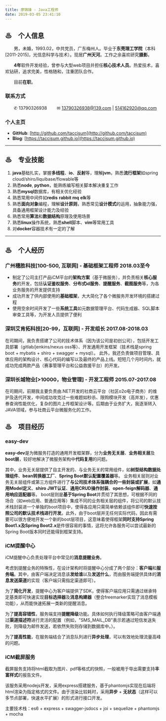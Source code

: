 ```yaml
---
title: 廖锦锋 - Java工程师
date: 2019-03-05 23:41:10
---
```


## ♨　个人信息

　　男，未婚，1993.02，中共党员，广东梅州人。毕业于**东莞理工学院**（本科[2011-2015]，光信息科学与技术）。现居**广州天河**。工作之余喜欢研究**摄影**。

　　**4年**软件开发经验，曾参与大型web项目并担任**核心技术人员**。热爱技术，喜欢钻研，追求完美，性格随和，注重团队合作。

　　目前**在职**。

### 联系方式

　　✆ 13790326938
　　✉ 13790326938@139.com | 514162920@qq.com

### 个人主页

- **GitHub**: [http://github.com/taccisum](http://github.com/taccisum)
- **Blog**: [https://taccisum.github.io](https://taccisum.github.io)

---

## ♨　专业技能

1. **java**基础扎实，掌握**多线程**、**io**、**反射**等，理解**jvm**，熟悉**流行框架**如spring cloud/shiro/liquibase/flowable等
2. 熟悉**node**, **python**，能熟练编写相关脚本解决重复工作
3. 熟悉**mysql**数据库，有相关优化经验
4. 熟悉常用中间件如**redis** **rabbit mq** **elk**等
5. 熟悉**面向对象**编程，理解**设计原则**，熟悉常见**设计模式**的运用，抽象能力强，具备通用框架设计能力及经验
6. 熟悉常用**算法**和**数据结构**原理及使用场景
7. 熟悉**linux**操作系统，熟悉**shell**脚本、**vim**等常用工具
8. 对**docker**容器技术有一定的了解

---

## ♨　个人经历

### 广州穗胜科技[100-500, 互联网] - 基础框架工程师  2018.03至今

- 制定了公司主打产品iCM平台的**架构方案**（基于微服务），并负责相关**核心服务**的开发，包括**认证鉴权服务**、**分布式id服务**、**提醒服务**、**截图服务**等，为各业务服务的开发提供支持
- 成功开发了供内部使用的**基础框架**，大大简化了各个微服务开发环境的搭建过程
- 使用空余时间开发了一些**系统工具**如元数据管理平台、代码生成器、SQL脚本审查工具等，为开发人员提供了便利

### 深圳艾肯拓科技[20-99，互联网] - 开发组长  2017.08-2018.03

在司期间，我负责搭建了公司的技术体系（因为该公司是初创公司），包括开发工具部署（gitlab/jenkins/nexus oss等）、开发通用开发框架（技术栈是spring boot + mybatis + shiro + swagger + mysql）。
此外，我还负责做项目管理、具体应用的架构设计、核心代码的编写以及最终的产品上线。短短几个月时间内，就成功完成两款产品（赛事管理平台和公益救援平台）的开发。

### 深圳长城物业[>10000，物业管理] - 开发工程师  2015.07-2017.08

在司期间，前期我主要负责由.NET开发的社商云平台（社区o2o电子商务）的维护及迭代开发，中间成功攻克过一些难题如秒杀、限购模块开发（高并发），优惠券查询性能优化，复杂的图片上传框架设计等。后期由于业务扩大，我逐渐转入JAVA领域，参与社商云平台微服务化的工作。

## ♨　项目经历

### easy-dev

**easy-dev**是为微服务打造的通用开发框架群，分为**业务无关层**、**业务相关层**及**boot层**，较好地解决了微服务架构中**代码复用**的问题。

其中，业务无关层提供了自主开发的、与业务无关的常用组件，如**树型结构数据处理组件**、**bean转换器工厂**、**Spring Boot默认配置覆盖器**等。
业务相关层则对业务无关层组件或第三方组件进行了**与公司技术体系强耦合的一些封装或扩展**，如**通用Model定义**、**shiro JWT认证**、**通用CRUD操作封装**、**open-feign解码器**、**通用响应适配器**等。
boot层则是**基于Spring Boot**并贯彻了其思想，可根据不同的场合（如web应用、普通应用等）集成不同的业务相关层的组件，将公司的默认技术栈封装进一个单独的boot项目中，使得各应用只需简单依赖该组件即可**快速按照公司的默认技术栈进行开发**。此外，由于boot层并无任何实际代码，因此有需要可以很方便地开发一个新的boot层项目，这意味着使得框架**同时支持Spring Boot1.x及Spring Boot2.x**是件很容易的事情，这将允许各服务可以尝试最新的Spring Boot版本同时还能得到框架支持。

### iCM提醒中心

iCM提醒中心负责处理平台中常见的**消息提醒业务**。

考虑到提醒业务的特殊性，在设计架构时将提醒中心分成了两个部分：**客户端**和**服务端**。其中，由客户端决定消息该**发给谁**以及**发送什么**，而由服务端提供具体的**消息发送渠道**的实现（客户端只需指定渠道即可）。

为了**简化开发**，提醒中心为客户端提供了SDK，使得客户端应用只需通过继承特定基类即可快速实现**目标选择器**及**消息构建器**（整合freemarker实现了消息模板功能），从而能快速拓展一类新的提醒消息。

为了**提高容错性**，服务端支持**提醒降级**功能。具体如何执行降级策略可由客户端通过**渠道描述符**进行灵活的配置（例如，"SMS_MAIL_DB"表示若通过短信发送失败，则降级为邮件发送，若依然失败则存储到数据库中。）。

为了**提高性能**，在服务端结合了消息队列进行**异步处理**，可以有效地处理流量高峰的问题。


### iCM截屏服务

截屏服务支持将html截取为图片、pdf等格式的快照，一般被用于导出需要支持**丰富样式**的报告文件。

该服务采用nodejs开发，采用express搭建服务，基于phantomjs实现在后端将html渲染为指定格式的文件。由于渲染比较耗时，采用**异步** + **无状态**（这样可以多节点部署，快速水平扩展）的形式进行接口开发。

主要技术栈：es6 + express + swagger-jsdocs + joi + sequelize + phantomjs + mocha



